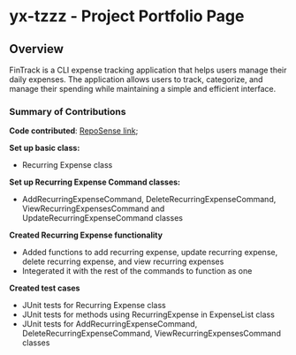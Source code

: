 # yx-tzzz - Project Portfolio Page

## Overview
FinTrack is a CLI expense tracking application that helps users manage their daily expenses. The application allows users to track, categorize, and manage their spending while maintaining a simple and efficient interface.

### Summary of Contributions
**Code contributed**: [RepoSense link](https://nus-cs2113-ay2425s2.github.io/tp-dashboard/?search=yx-tzzz&sort=groupTitle%20dsc&sortWithin=title&since=2025-02-21&timeframe=commit&mergegroup=&groupSelect=groupByRepos&breakdown=false);



**Set up basic class:**

* Recurring Expense class

**Set up Recurring Expense Command classes:**

* AddRecurringExpenseCommand, DeleteRecurringExpenseCommand, ViewRecurringExpensesCommand and UpdateRecurringExpenseCommand classes


**Created Recurring Expense functionality**

* Added functions to add recurring expense, update recurring expense, delete recurring expense, and view recurring expenses
* Integerated it with the rest of the commands to function as one

**Created test cases**

* JUnit tests for Recurring Expense class
* JUnit tests for methods using RecurringExpense in ExpenseList class
* JUnit tests for AddRecurringExpenseCommand, DeleteRecurringExpenseCommand, ViewRecurringExpensesCommand classes


